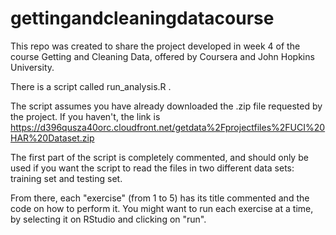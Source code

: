 # gettingandcleaningdatacourse
This repo was created to share the project developed in week 4 of the course Getting and Cleaning Data, offered by Coursera and John Hopkins University.

There is a script called run_analysis.R .

The script assumes you have already downloaded the .zip file requested by the project. If you haven't, the link is https://d396qusza40orc.cloudfront.net/getdata%2Fprojectfiles%2FUCI%20HAR%20Dataset.zip

The first part of the script is completely commented, and should only be used if you want the script to read the files in two different data sets: training set and testing set. 

From there, each "exercise" (from 1 to 5) has its title commented and the code on how to perform it.
You might want to run each exercise at a time, by selecting it on RStudio and clicking on "run".
